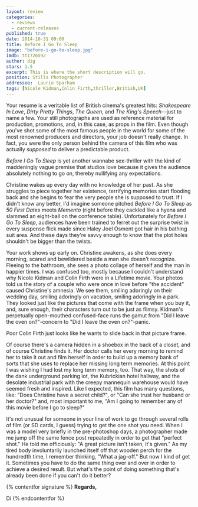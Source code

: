 ```yaml
---
layout: review
categories: 
  - reviews
  - current-releases
published: true
date: 2014-10-31 09:00
title: Before I Go To Sleep
image: "before-i-go-to-sleep.jpg"
imdb: tt1726592
author: dig
stars: 1.5
excerpt: This is where the short description will go.
position: Stills Photographer
addressee:  Laurie Sparham
tags: [Nicole Kidman,Colin Firth,thriller,British,UK]
---
```


Your resume is a veritable list of British cinema's greatest hits: _Shakespeare In Love_, _Dirty Pretty Things_, _The Queen_, and *The King's Speech*—just to name a few. Your still photographs are used as reference material for production, promotions, and, in this case, as props in the film. Even though you've shot some of the most famous people in the world for some of the most renowned producers and directors, your job doesn't really change. In fact, you were the only person behind the camera of this film who was actually _supposed_ to deliver a predictable product. 

_Before I Go To Sleep_ is yet another wannabe sex-thriller with the kind of maddeningly vague premise that studios love because it gives the audience absolutely nothing to go on, thereby nullifying any expectations.

Christine wakes up every day with no knowledge of her past. As she struggles to piece together her existence, terrifying memories start flooding back and she begins to fear the very people she is supposed to trust. If I didn't know any better, I'd imagine someone pitched _Before I Go To Sleep_ as _50 First Dates_ meets _Memento_ (right before they cackled like a hyena and slammed an eight-ball on the conference table). Unfortunately for _Before I Go To Sleep_, audiences have been trained to ferret out the surprise twist in every suspense flick made since Haley Joel Osment got hair in his bathing suit area. And these days they're savvy enough to know that the plot holes shouldn't be bigger than the twists.

Your work shows up early on. Christine awakens, as she does every morning, scared and bewildered beside a man she doesn't recognize. Fleeing to the bathroom, she sees a photo collage of herself and the man in happier times. I was confused too, mostly because I couldn't understand why Nicole Kidman and Colin Firth were in a Lifetime movie. Your photos told us the story of a couple who were once in love before "the accident" caused Christine's amnesia. We see them, smiling adoringly on their wedding day, smiling adoringly on vacation, smiling adoringly in a park. They looked just like the pictures that come with the frame when you buy it, and, sure enough, their characters turn out to be just as flimsy. Kidman's perpetually open-mouthed confused-face runs the gamut from "Did I leave the oven on?"-concern to "Did I leave the oven on?"-panic.

Poor Colin Firth just looks like he wants to slide back in that picture frame.

Of course there's a camera hidden in a shoebox in the back of a closet, and of course Christine finds it. Her doctor calls her every morning to remind her to take it out and film herself in order to build up a memory bank of sorts that she uses to replace her missing long term memories. At this point I was wishing I had lost my long term memory, too. That way, the shots of the dank underground parking lot, the Kubrickian hotel hallway, and the desolate industrial park with the creepy mannequin warehouse would have seemed fresh and inspired. Like I expected, this film has many questions, like: "Does Christine have a secret child?", or "Can she trust her husband or her doctor?" and, most important to me, "Am I going to remember any of this movie before I go to sleep?"

It's not unusual for someone in your line of work to go through several rolls of film (or SD cards, I guess) trying to get the one shot you need. When I was a model very briefly in the pre-photoshop days, a photographer made me jump off the same fence post repeatedly in order to get that "perfect shot." He told me officiously: "A great picture isn't taken, it's given." As my tired body involuntarily launched itself off that wooden perch for the hundredth time, I remember thinking, "What a jag-off." But now I kind of get it. Sometimes you have to do the same thing over and over in order to achieve a desired result. But what's the point of doing something that's already been done if you can't do it better?

{% contentfor signature %}
**Regards,**

Di
{% endcontentfor %}